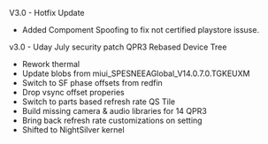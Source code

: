 V3.0 - Hotfix Update 

- Added Compoment Spoofing to fix not certified playstore issuse. 

v3.0 - Uday July security patch QPR3 Rebased Device Tree

- Rework thermal
- Update blobs from miui_SPESNEEAGlobal_V14.0.7.0.TGKEUXM
- Switch to SF phase offsets from redfin
- Drop vsync offset properies
- Switch to parts based refresh rate QS Tile
- Build missing camera & audio libraries for 14 QPR3
- Bring back refresh rate customizations on setting
- Shifted to NightSilver kernel
